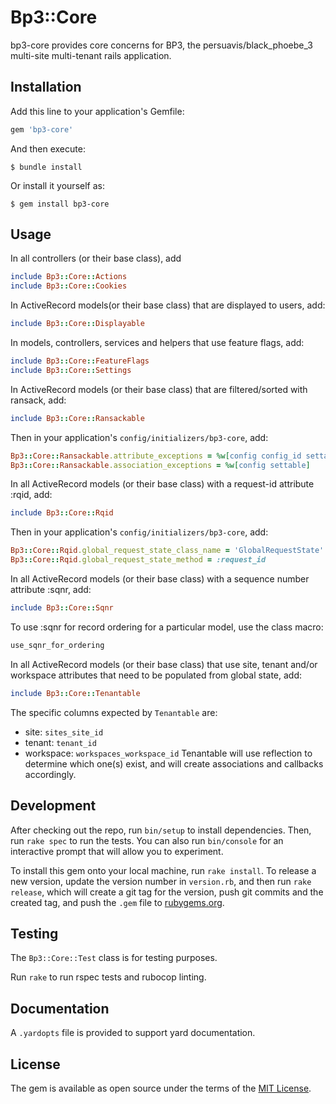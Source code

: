 # Bp3::Core

bp3-core provides core concerns for BP3, the persuavis/black_phoebe_3 multi-site 
multi-tenant rails application.

## Installation

Add this line to your application's Gemfile:

```ruby
gem 'bp3-core'
```

And then execute:

    $ bundle install

Or install it yourself as:

    $ gem install bp3-core

## Usage

In all controllers (or their base class), add
```ruby
include Bp3::Core::Actions
include Bp3::Core::Cookies
```
In ActiveRecord models(or their base class) that are displayed to users, add:
```ruby
include Bp3::Core::Displayable
```
In models, controllers, services and helpers that use feature flags, add:
```ruby
include Bp3::Core::FeatureFlags
include Bp3::Core::Settings
```
In ActiveRecord models (or their base class) that are filtered/sorted with ransack, add:
```ruby
include Bp3::Core::Ransackable
```
Then in your application's `config/initializers/bp3-core`, add:
```ruby
Bp3::Core::Ransackable.attribute_exceptions = %w[config config_id settable settable_id]
Bp3::Core::Ransackable.association_exceptions = %w[config settable]
```
In all ActiveRecord models (or their base class) with a request-id attribute :rqid, add:
```ruby
include Bp3::Core::Rqid
```
Then in your application's `config/initializers/bp3-core`, add:
```ruby
Bp3::Core::Rqid.global_request_state_class_name = 'GlobalRequestState'
Bp3::Core::Rqid.global_request_state_method = :request_id
```
In all ActiveRecord models (or their base class) with a sequence number attribute :sqnr, add:
```ruby
include Bp3::Core::Sqnr
```
To use :sqnr for record ordering for a particular model, use the class macro:
```ruby
use_sqnr_for_ordering
```
In all ActiveRecord models (or their base class) that use site, tenant and/or workspace 
attributes that need to be populated from global state, add:
```ruby
include Bp3::Core::Tenantable
```
The specific columns expected by `Tenantable` are:
- site: `sites_site_id`
- tenant: `tenant_id`
- workspace: `workspaces_workspace_id`
Tenantable will use reflection to determine which one(s) exist, and will create associations and callbacks accordingly. 

## Development

After checking out the repo, run `bin/setup` to install dependencies. Then, run `rake spec` to run the tests. You 
can also run `bin/console` for an interactive prompt that will allow you to experiment.

To install this gem onto your local machine, run `rake install`. To release a new version, 
update the version number in `version.rb`, and then run `rake release`, which will create a git 
tag for the version, push git commits and the created tag, and push the `.gem` file to [rubygems.org](https://rubygems.org).

## Testing
The `Bp3::Core::Test` class is for testing purposes.

Run `rake` to run rspec tests and rubocop linting.

## Documentation
A `.yardopts` file is provided to support yard documentation.

## License

The gem is available as open source under the terms of the [MIT License](https://opensource.org/licenses/MIT).
